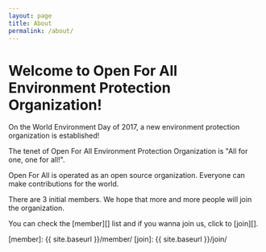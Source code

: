 ```yaml
---
layout: page
title: About
permalink: /about/
---
```


Welcome to Open For All Environment Protection Organization!
============

On the World Environment Day of 2017, a new environment protection organization is established!

The tenet of Open For All Environment Protection Organization is "All for one, one for all!".

Open For All is operated as an open source organization. Everyone can make contributions for the world.

There are 3 initial members. We hope that more and more people will join the organization.

You can check the [member][] list and if you wanna join us, click to [join][].

[member]: {{ site.baseurl }}/member/
[join]: {{ site.baseurl }}/join/
